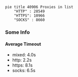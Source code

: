 
```mermaid
pie title 40906 Proxies in list
    "HTTP" : 28549
    "HTTPS": 10966
    "SOCKS" : 8660
```

### Some Info
#### Average Timeout

- mixed: 4.0s
- http: 2.2s
- https: 8.1s
- socks: 6.5s